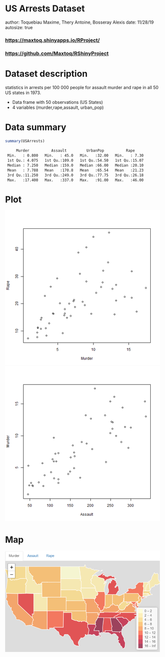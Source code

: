 US Arrests Dataset 
========================================================
author: Toquebiau Maxime, Thery Antoine, Bosseray Alexis
date: 11/28/19
autosize: true
### https://maxtoq.shinyapps.io/RProject/
### https://github.com/Maxtoq/RShinyProject


Dataset description
========================================================

statistics in arrests per 100 000 people for assault murder and rape in all 50 US states in 1973.


- Data frame with 50 observations (US States) 
- 4 variables (murder,rape,assault, urban_pop)


Data summary
========================================================


```r
summary(USArrests)
```

```
     Murder          Assault         UrbanPop          Rape      
 Min.   : 0.800   Min.   : 45.0   Min.   :32.00   Min.   : 7.30  
 1st Qu.: 4.075   1st Qu.:109.0   1st Qu.:54.50   1st Qu.:15.07  
 Median : 7.250   Median :159.0   Median :66.00   Median :20.10  
 Mean   : 7.788   Mean   :170.8   Mean   :65.54   Mean   :21.23  
 3rd Qu.:11.250   3rd Qu.:249.0   3rd Qu.:77.75   3rd Qu.:26.18  
 Max.   :17.400   Max.   :337.0   Max.   :91.00   Max.   :46.00  
```



Plot
========================================================

![plot of chunk unnamed-chunk-2](pres-figure/unnamed-chunk-2-1.png)![plot of chunk unnamed-chunk-2](pres-figure/unnamed-chunk-2-2.png)


Map
========================================================

![map_img](assets/maps.png)


